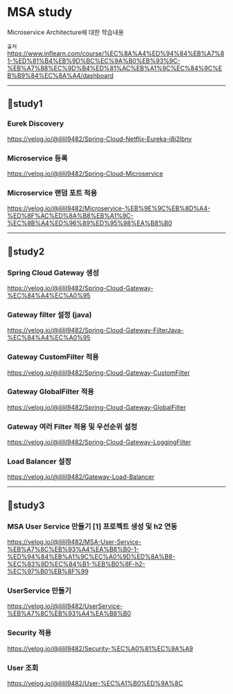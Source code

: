 # MSA study

Microservice Architecture에 대한 학습내용

`출처` https://www.inflearn.com/course/%EC%8A%A4%ED%94%84%EB%A7%81-%ED%81%B4%EB%9D%BC%EC%9A%B0%EB%93%9C-%EB%A7%88%EC%9D%B4%ED%81%AC%EB%A1%9C%EC%84%9C%EB%B9%84%EC%8A%A4/dashboard

---

## 📗study1

### Eurek Discovery
https://velog.io/@ililil9482/Spring-Cloud-Netflix-Eureka-i8j2lbny

### Microservice 등록
https://velog.io/@ililil9482/Spring-Cloud-Microservice

### Microservice 랜덤 포트 적용
https://velog.io/@ililil9482/Microservice-%EB%9E%9C%EB%8D%A4-%ED%8F%AC%ED%8A%B8%EB%A1%9C-%EC%8B%A4%ED%96%89%ED%95%98%EA%B8%B0

---

## 📗study2

### Spring Cloud Gateway 생성
https://velog.io/@ililil9482/Spring-Cloud-Gateway-%EC%84%A4%EC%A0%95

### Gateway filter 설정 (java)
https://velog.io/@ililil9482/Spring-Cloud-Gateway-FilterJava-%EC%84%A4%EC%A0%95

### Gateway CustomFilter 적용
https://velog.io/@ililil9482/Spring-Cloud-Gateway-CustomFilter

### Gateway GlobalFilter 적용
https://velog.io/@ililil9482/Spring-Cloud-Gateway-GlobalFilter

### Gateway 여러 Filter 적용 및 우선순위 설정
https://velog.io/@ililil9482/Spring-Cloud-Gateway-LoggingFilter

### Load Balancer 설정
https://velog.io/@ililil9482/Gateway-Load-Balancer

---

## 📗study3

### MSA User Service 만들기 [1] 프로젝트 생성 및 h2 연동
https://velog.io/@ililil9482/MSA-User-Service-%EB%A7%8C%EB%93%A4%EA%B8%B0-1-%ED%94%84%EB%A1%9C%EC%A0%9D%ED%8A%B8-%EC%83%9D%EC%84%B1-%EB%B0%8F-h2-%EC%97%B0%EB%8F%99

### UserService 만들기
https://velog.io/@ililil9482/UserService-%EB%A7%8C%EB%93%A4%EA%B8%B0

### Security 적용
https://velog.io/@ililil9482/Security-%EC%A0%81%EC%9A%A9

### User 조회
https://velog.io/@ililil9482/User-%EC%A1%B0%ED%9A%8C